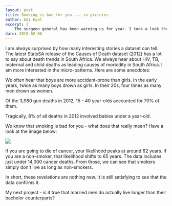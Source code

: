 ```yaml
---
layout: post
title: Smoking is bad for you ... in pictures
author: Adi Eyal
excerpt: |
    The surgeon general has been warning us for year. I took a look the at Causes of Death data from 2012. Yep - turns out that it's true.
date: 2015-02-06
---
```


I am always surprised by how many interesting stories a dataset can tell. The latest StatsSA release of the Causes of Death dataset (2012) has a lot to say about death trends in South Africa. We always hear about HIV, TB, maternal and child deaths as leading causes of morbidity in South Africa. I am more interested in the micro-patterns. Here are some anecdotes:

We often hear that boys are more accident-prone than girls. In the early years, twice as many boys drown as girls. In their 20s, four times as many men drown as women. 

Of the 3,980 gun deaths in 2012, 15 - 40 year-olds accounted for 70% of them. 

Tragically, 8% of all deaths in 2012 involved babies under a year-old.

We know that smoking is bad for you - what does that really mean? Have a look at the image below:

<img src="//images/blog_smokers.png">

If you are going to die of cancer, your likelihood peaks at around 62 years. If you are a non-smoker, that likelihood shifts to 65 years. The data includes just under 14,000 cancer deaths. From those, we can see that smokers simply don't live as long as non-smokers.

In short, these revelations are nothing new. It is still satisfying to see that the data confirms it. 

My next project - is it true that married men do actually live longer than their bachelor counterparts?

